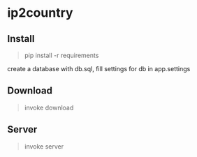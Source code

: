 # ip2country

## Install

> pip install -r requirements

create a database with db.sql, fill settings for db in 	app.settings


## Download
> invoke download

## Server
> invoke server

